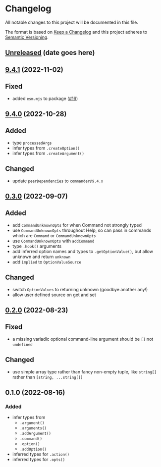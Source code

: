 # Changelog

All notable changes to this project will be documented in this file.

The format is based on [Keep a Changelog](http://keepachangelog.com/en/1.0.0/)
and this project adheres to [Semantic Versioning](http://semver.org/spec/v2.0.0.html).

<!-- markdownlint-disable MD024 -->
<!-- markdownlint-disable MD004 -->

## [Unreleased] (date goes here)

## [9.4.1] (2022-11-02)

## Fixed

- added `esm.mjs` to package ([#16])

## [9.4.0] (2022-10-28)

## Added

- type `processedArgs`
- infer types from `.createOption()`
- infer types from `.createArgument()`

## Changed

- update `peerDependencies` to `commander@9.4.x`

## [0.3.0] (2022-09-07)

## Added

- add `CommandUnknownOpts` for when Command not strongly typed
- use `CommandUnknownOpts` throughout Help, so can pass in commands which are `Command` or `CommandUnknownOpts`
- use `CommandUnknownOpts` with `addCommand`
- type `.hook()` arguments
- add inferred option names and types to `.getOptionValue()`, but allow unknown and return `unknown`
- add `implied` to `OptionValueSource`

## Changed

- switch `OptionValues` to returning unknown (goodbye another any!)
- allow user defined source on get and set

## [0.2.0] (2022-08-23)

## Fixed

- a missing variadic optional command-line argument should be `[]` not `undefined`

## Changed

- use simple array type rather than fancy non-empty tuple, like `string[]` rather than `[string, ...string[]]`

## 0.1.0 (2022-08-16)

### Added

- infer types from
  - `.argument()`
  - `.arguments()`
  - `.addArgument()`
  - `.command()`
  - `.option()`
  - `.addOption()`
- inferred types for `.action()`
- inferred types for `.opts()`

[Unreleased]: https://github.com/commander-js/extra-typings/compare/main...develop
[9.4.1]: https://github.com/commander-js/extra-typings/compare/v9.4.0...v9.4.1
[9.4.0]: https://github.com/commander-js/extra-typings/compare/v0.3.0...v9.4.0
[0.3.0]: https://github.com/commander-js/extra-typings/compare/v0.2.0...v0.3.0
[0.2.0]: https://github.com/commander-js/extra-typings/compare/v0.1.0...v0.2.0

[#16]: https://github.com/commander-js/extra-typings/pull/16
